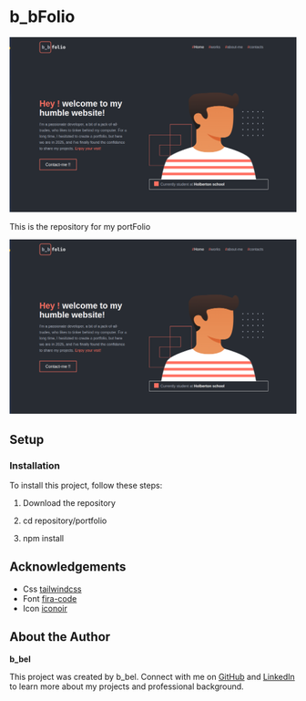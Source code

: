 # b_bFolio

![app logo](./media/screenApp.png)

This is the repository for my portFolio

![app screnn](./media/screenApp.png)

## ️Setup

### Installation

To install this project, follow these steps:

1. Download the repository 

2. cd repository/portfolio

3. npm install

## Acknowledgements

- Css [tailwindcss](https://tailwindcss.com)
- Font [fira-code](https://fontmeme.com/polices/police-fira-code/)
- Icon [iconoir](https://iconoir.com)

## About the Author

**b_bel**

This project was created by b_bel. Connect with me on [GitHub](https://github.com/https://github.com/hardcodeur) and [LinkedIn](https://www.linkedin.com/in/bilal-belmehdi/)  to learn more about my projects and professional background.
